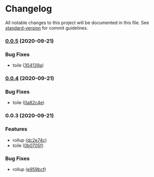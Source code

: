 # Changelog

All notable changes to this project will be documented in this file. See [standard-version](https://github.com/conventional-changelog/standard-version) for commit guidelines.

### [0.0.5](https://upcwangying.github.com/toile/toile/compare/v0.0.4...v0.0.5) (2020-09-21)


### Bug Fixes

* toile ([354139a](https://upcwangying.github.com/toile/toile/commit/354139a9b3a8dc49dac527e73fb98073ba7ae7e2))

### [0.0.4](https://upcwangying.github.com/toile/toile/compare/v0.0.3...v0.0.4) (2020-09-21)


### Bug Fixes

* toile ([0a82c4e](https://upcwangying.github.com/toile/toile/commit/0a82c4e28266a9dec691ae76bd68b7770e4fc13b))

### 0.0.3 (2020-09-21)


### Features

* rollup ([dc2e74c](https://upcwangying.github.com/toile/toile/commit/dc2e74c7b9b1bf95c4e3684069abe9915c3ac2ce))
* toile ([0b0705f](https://upcwangying.github.com/toile/toile/commit/0b0705f6dd80bf779414e64fe0176ce1d3bed81b))


### Bug Fixes

* rollup ([e959bcf](https://upcwangying.github.com/toile/toile/commit/e959bcfde2f92808b3686d33ae9e7ebdad0a6647))
